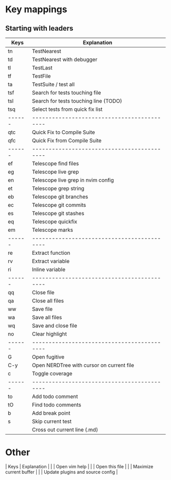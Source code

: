 # Key mappings
## Starting with leaders
| Keys | Explanation                               |
|------|-------------------------------------------|
| tn   | TestNearest                               |
| td   | TestNearest with debugger                 |
| tl   | TestLast                                  |
| tf   | TestFile                                  |
| ta   | TestSuite / test all                      |
| tsf  | Search for tests touching file            |
| tsl  | Search for tests touching line (TODO)     |
| tsq  | Select tests from quick fix list          |
|------|-------------------------------------------|
| qtc  | Quick Fix to Compile Suite                |
| qfc  | Quick Fix from Compile Suite              |
|------|-------------------------------------------|
| ef   | Telescope find files                      |
| eg   | Telescope live grep                       |
| en   | Telescope live grep in nvim config        |
| et   | Telescope grep string                     |
| eb   | Telescope git branches                    |
| ec   | Telescope git commits                     |
| es   | Telescope git stashes                     |
| eq   | Telescope quickfix                        |
| em   | Telescope marks                           |
|------|-------------------------------------------|
| re   | Extract function                          |
| rv   | Extract variable                          |
| ri   | Inline variable                           |
|------|-------------------------------------------|
| qq   | Close file                                |
| qa   | Close all files                           |
| ww   | Save file                                 |
| wa   | Save all files                            |
| wq   | Save and close file                       |
| no   | Clear highlight                           |
|------|-------------------------------------------|
| G    | Open fugitive                             |
| C-y  | Open NERDTree with cursor on current file |
| c    | Toggle coverage                           |
|------|-------------------------------------------|
| to   | Add todo comment                          |
| tO   | Find todo comments                        |
| b    | Add break point                           |
| s    | Skip current test                         |
| <CR> | Cross out current line (.md)              |

# Other
| Keys | Explanation                               |
| <F1> | Open vim help                             |
| <F2> | Open this file                            |
| <F3> | Maximize current buffer                   |
| <F4> | Update plugins and source config          |

